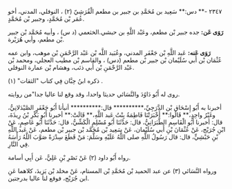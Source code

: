 ٢٣٤٧ -** دس:** سَعِيد بن مُحَمَّدِ بن جبير بن مطعم الْقُرَشِيّ (٢) ، النوفلي، المدني، أخو عُمَر بْن مُحَمَّدٍ، وجبير بْن مُحَمَّدٍ.

**رَوَى عَن:** جده جبير بْن مطعم، وعَبْد اللَّهِ بن حبشي.الخثعمي (د س) ، وأبيه مُحَمَّد بْن جبير بْن مطعم، وأبي هُرَيْرة.

**رَوَى عَنه:** عَبد اللَّهِ بْن جَعْفَر المدني، وعُبَيد اللَّه بْن عَبْد الرَّحْمَنِ بْن موهب، وابن عمه عُثْمَان بْن أَبي سُلَيْمان بْن جبير بْن مطعم (دس) ، والقاسم بْن مطيب العجلي، ومحمد بْن عَبْد الرَّحْمَنِ بْن أَبي ذئب، وهشام بْن عمارة النوفلي.

ذكره ابنُ حِبَّان فِي كتاب "الثقات" (١) .

روى له أَبُو دَاوُدَ والنَّسَائي حديثا واحدا، وقد وقع لنا عاليا جدا"من روايته.

أخبرنا به أَبُو إِسْحَاق بْن الدَّرَجِيِّ،********** قال:********** أنبأنا أَبُو جَعْفَرٍ الصَّيْدَلانِيُّ، وغَيْرُ واحِدٍ،** قَالُوا:** أَخْبَرَتْنَا فَاطِمَةُ بِنْتُ عَبد اللَّهِ،** قَالَتْ:** أخبرنا أَبُو بَكْرِ بْنُ رِيذَةَ، قال: أخبرنا أَبُو الْقَاسِمِ الطَّبَرَانِيُّ، قال: حَدَّثَنَا أَبُو مُسْلِمٍ الْكَشِّيُّ، قال: حَدَّثَنَا أَبُو عَاصِمٍ، عَنْ ابْنِ جُرَيْج، عَنْ عُثْمَانَ بْنِ أَبي سُلَيْمان، عَنْ سَعِيد بْن مُحَمَّد بْن جبير بْن مطعم، عَنْ عَبد اللَّهِ بْنِ حَبْشِيٍّ، قال: قال رَسُولُ اللَّهِ صلى اللَّهُ عَلَيْهِ وسَلَّمَ: مَنْ قَطَعَ سِدْرَةً صَوَّبَ اللَّهُ رَأْسَهُ فِي النَّارِ.

رواه أَبُو داود (٢) عَنْ نَصْرِ بْنِ عَلِيًّ، عَن أَبِي أسامة.

ورواه النَّسَائي (٣) عن عبد الحميد بْن مُحَمَّدِ بْن المستام، عَنْ مخلد بْن يَزِيدَ، كلاهما عَنِ ابن جُرَيْج، فوقع لنا عاليا بدرجتين.